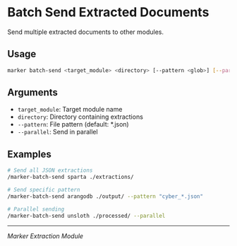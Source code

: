 # Batch Send Extracted Documents

Send multiple extracted documents to other modules.

## Usage

```bash
marker batch-send <target_module> <directory> [--pattern <glob>] [--parallel]
```

## Arguments

- `target_module`: Target module name
- `directory`: Directory containing extractions
- `--pattern`: File pattern (default: *.json)
- `--parallel`: Send in parallel

## Examples

```bash
# Send all JSON extractions
/marker-batch-send sparta ./extractions/

# Send specific pattern
/marker-batch-send arangodb ./output/ --pattern "cyber_*.json"

# Parallel sending
/marker-batch-send unsloth ./processed/ --parallel
```

---
*Marker Extraction Module*
